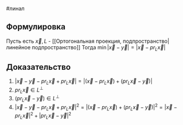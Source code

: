 #линал 
## Формулировка
Пусть есть $\vec{x}, L$ - [[Ортогональная проекция, подпространство|линейное подпространство]]
Тогда $\min{|\vec{x} - \vec{y}|} = |\vec{x} - pr_L \vec{x}|$
## Доказательство
1. $|\vec{x} - \vec{y} - pr_L \vec{x} + pr_L \vec{x}| = |(\vec{x} - pr_L \vec{x}) + (pr_L \vec{x} - \vec{y})|$
2. $pr_L \vec{x} \in L^{\perp}$
3. $(pr_L \vec{x} - \vec{y}) \in L^{\perp}$
4. $|\vec{x} - \vec{y} - pr_L \vec{x} + pr_L \vec{x}|^2 = |(\vec{x} - pr_L \vec{x}) + (pr_L \vec{x} - \vec{y})|^2 = |\vec{x} - pr_L \vec{x}|^2 + |pr_L \vec{x} - \vec{y}|^2$